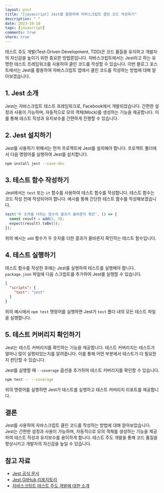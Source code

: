 ```yaml
---
layout: post
title: "[javascript] Jest를 활용하여 자바스크립트 클린 코드 작성하기"
description: " "
date: 2023-10-18
tags: [javascript]
comments: true
share: true
---
```


테스트 주도 개발(Test-Driven Development, TDD)은 코드 품질을 유지하고 개발자의 자신감을 높이기 위한 중요한 방법론입니다. 자바스크립트에서는 Jest라고 하는 유명한 테스트 프레임워크를 사용하여 클린 코드를 작성할 수 있습니다. 이번 블로그 포스트에서는 Jest를 활용하여 자바스크립트 앱에서 클린 코드를 작성하는 방법에 대해 알아보겠습니다.

## 1. Jest 소개

Jest는 자바스크립트 테스트 프레임워크로, Facebook에서 개발되었습니다. 간편한 설정과 사용이 가능하며, 자동적으로 모의 객체(Mock)를 생성하는 기능을 제공합니다. 이를 통해 테스트 작성과 유지보수를 간편하게 진행할 수 있습니다.

## 2. Jest 설치하기

Jest를 사용하기 위해서는 먼저 프로젝트에 Jest를 설치해야 합니다. 프로젝트 폴더에서 다음 명령어를 실행하여 Jest를 설치합니다.

```bash
npm install jest --save-dev
```

## 3. 테스트 함수 작성하기

Jest에서는 `test` 또는 `it` 함수를 사용하여 테스트 함수를 작성합니다. 테스트 함수는 코드 작성 전에 작성되어야 합니다. 예시를 통해 간단한 테스트 함수를 작성해보겠습니다.

```javascript
test('두 숫자를 더하는 함수의 결과가 올바른지 확인', () => {
  const result = add(2, 3);
  expect(result).toBe(5);
});
```

위의 예시는 `add` 함수가 두 숫자를 더한 결과가 올바른지 확인하는 테스트 함수입니다.

## 4. 테스트 실행하기

테스트 함수를 작성한 후에는 Jest를 실행하여 테스트를 실행해야 합니다. `package.json` 파일에 다음 스크립트를 추가하여 Jest를 실행할 수 있습니다.

```json
{
  "scripts": {
    "test": "jest"
  }
}
```

위의 예시에서 `npm test` 명령어를 실행하면 Jest가 `test` 폴더 내의 모든 테스트 파일을 실행합니다.

## 5. 테스트 커버리지 확인하기

Jest는 테스트 커버리지를 확인하는 기능을 제공합니다. 테스트 커버리지는 테스트가 얼마나 많이 실행되었는지를 알려줍니다. 이를 통해 어떤 부분에서 테스트가 더 필요한지 판단할 수 있습니다.

Jest를 실행할 때 `--coverage` 옵션을 추가하여 테스트 커버리지를 확인할 수 있습니다.

```bash
npm test -- --coverage
```

위의 명령어를 실행하면 Jest가 테스트를 실행하고 테스트 커버리지 리포트를 제공합니다.

## 결론

Jest를 사용하여 자바스크립트 클린 코드를 작성하는 방법에 대해 알아보았습니다. Jest는 간편한 설정과 사용이 가능하며, 자동적으로 모의 객체를 생성하는 기능을 제공하여 테스트 작성과 유지보수를 용이하게 합니다. 테스트 주도 개발을 통해 코드 품질을 향상시키고 개발자의 자신감을 높일 수 있습니다.

## 참고 자료

- [Jest 공식 문서](https://jestjs.io/)
- [Jest GitHub 리포지토리](https://github.com/facebook/jest)
- [자바스크립트 테스트 주도 개발에 대한 소개](https://dzone.com/articles/introduction-to-javascript-test-driven-development)